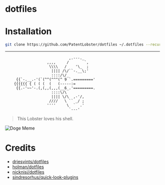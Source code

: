 # dotfiles

 
# Installation
```bash
git clone https://github.com/PatentLobster/dotfiles ~/.dotfiles --recurse-submodules --remote-submodules && ~/.dotfiles/tools/install.sh
```

---
```
                             ,.---._
                   ,,,,     /       `,
                    \\\\   /    '\_  ;
                     |||| /\/``-.__\;'
                     ::::/\/_
     {{`-.__.-'(`(^^(^^^(^ 9 `.========='
    {{{{{{ { ( ( (  (   (-----:=
     {{.-'~~'-.(,(,,(,,,(__6_.'=========.
                     ::::\/\
                     |||| \/\  ,-'/,
                    ////   \ `` _/ ;
                   ''''     \  `  .'
                             `---'
```
> This Lobster loves his shell.

![Doge Meme](http://i.imgur.com/5N3IEq2.jpg)



# Credits

- [driesvints/dotfiles](https://github.com/driesvints/dotfiles)
- [holman/dotfiles](https://github.com/holman/dotfiles)
- [nicknisi/dotfiles](https://github.com/nicknisi/dotfiles)
- [sindresorhus/quick-look-plugins](https://github.com/sindresorhus/quick-look-plugins)